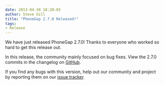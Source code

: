 ```yaml
---
date: 2013-04-30 18:20:03
author: Steve Gill
title: "PhoneGap 2.7.0 Released!"
tags:
- Release
---
```


We have just released PhoneGap 2.7.0! Thanks to everyone who worked so hard to get this release out.

In this release, the community mainly focused on bug fixes. View the 2.7.0 commits in the changelog on [GitHub](https://github.com/phonegap/phonegap/blob/2.7.0/changelog).

If you find any bugs with this version, help out our community and project by reporting them on our <a href="https://issues.apache.org/jira/browse/CB">issue tracker</a>.